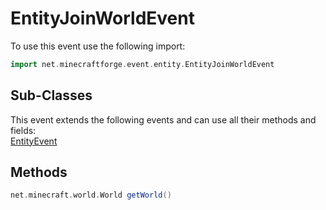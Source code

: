 # EntityJoinWorldEvent

To use this event use the following import:
```groovy
import net.minecraftforge.event.entity.EntityJoinWorldEvent
```

## Sub-Classes
This event extends the following events and can use all their methods and fields: <br>
[EntityEvent](entity_event/entity_event.md)

## Methods
```groovy
net.minecraft.world.World getWorld()
```
